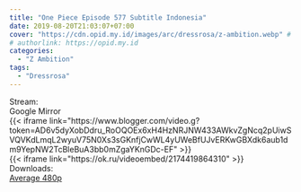 ```yaml
---
title: "One Piece Episode 577 Subtitle Indonesia"
date: 2019-08-20T21:03:07+07:00
cover: "https://cdn.opid.my.id/images/arc/dressrosa/z-ambition.webp" # Optional, cover
# authorlink: https://opid.my.id
categories:
  - "Z Ambition"
tags:
  - "Dressrosa"
---
```

<div class="ui menu violet borderless inverted">
  <div class="header item active">
        Stream:
    </div>
  <a class="active item" data-tab="google">
    <i class="google drive icon"></i> Google
  </a>
  <a class="item nounderline" data-tab="mirror">
    <i class="odnoklassniki icon"></i> Mirror
  </a>
</div>
<div class="ui bottom attached tab segment active" style="border:0 !important;" data-tab="google">
{{< iframe link="https://www.blogger.com/video.g?token=AD6v5dyXobDdru_RoOQOEx6xH4HzNRJNW433AWkvZgNcq2pUiwSVQVKdLmqL2wyuV75N0Xs3sGKnfjCwWL4yUWeBfUJvERKwGBXdk6aub1dm9YepNW2TcBleBuA3bb0mZgaYKnGDc-EF" >}}
</div>
<div class="ui bottom attached tab segment" style="border:0 !important;" data-tab="mirror">
{{< iframe link="https://ok.ru/videoembed/2174419864310" >}}
</div>
<div class="ui menu violet borderless inverted">
  <div class="header item active">
        Downloads:
    </div>
  <a class="item nounderline" href="https://ouo.io/ujeBIO" target="_blank" rel="dofollow"><i class="google drive icon"></i>
    Average 480p</a>
</div>
